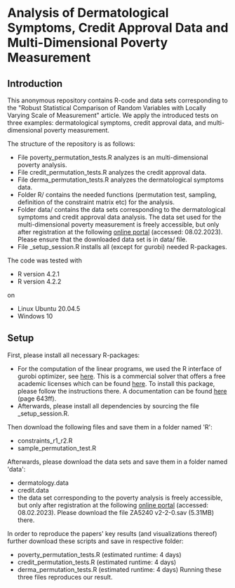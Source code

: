 # Analysis of Dermatological Symptoms, Credit Approval Data and Multi-Dimensional Poverty Measurement

## Introduction
This anonymous repository contains R-code and data sets corresponding to the "Robust Statistical Comparison of Random Variables with Locally Varying Scale of Measurement" article. We apply the introduced tests on three examples: dermatological symptoms, credit approval data, and multi-dimensional poverty measurement.

The structure of the repository is as follows:
- File poverty_permutation_tests.R analyzes is an multi-dimensional poverty analysis.
- File credit_permutation_tests.R analyzes the credit approval data.
- File derma_permutation_tests.R analyzes the dermatological symptoms data.
- Folder R/ contains the needed functions (permutation test, sampling, definition of the constraint matrix etc) for the analysis.
- Folder data/ contains the data sets corresponding to the dermatological symptoms and credit approval data analysis. The data set used for the multi-dimensional poverty measurement is freely accessible, but only after registration at the following [online portal](https://search.gesis.org/research_data/ZA5240) (accessed: 08.02.2023). Please ensure that the downloaded data set is in data/ file.
- File _setup_session.R installs all (except for gurobi) needed R-packages.

The code was tested with
- R version 4.2.1
- R version 4.2.2

on

- Linux Ubuntu 20.04.5
- Windows 10 

## Setup
First, please install all necessary R-packages:
- For the computation of the linear programs, we used the R interface of gurobi optimizer, see [here](https://www.gurobi.com/). This is a commercial
solver that offers a free academic licenses which can be found [here](https://www.gurobi.com/features/academic-named-user-license/). To install this package, please follow the instructions there. A documentation can be found [here](https://www.gurobi.com/wp-content/plugins/hd_documentations/documentation/9.0/refman.pdf) (page 643ff).
- Afterwards, please install all dependencies by sourcing the file _setup_session.R.

Then download the following files and save them in a folder named 'R':
- constraints_r1_r2.R
- sample_permutation_test.R

Afterwards, please download the data sets and save them in a folder named 'data':
- dermatology.data
- credit.data
- the data set corresponding to the poverty analysis is freely accessible, but only after registration at the following [online portal](https://search.gesis.org/research_data/ZA5240) (accessed: 08.02.2023). Please download the file ZA5240 v2-2-0.sav (5.31MB) there.


In order to reproduce the papers' key results (and visualizations thereof) further download these scripts and save in respective folder:
- poverty_permutation_tests.R (estimated runtime: 4 days)
- credit_permutation_tests.R (estimated runtime: 4 days)
- derma_permutation_tests.R (estimated runtime: 4 days)
Running these three files reproduces our result.

